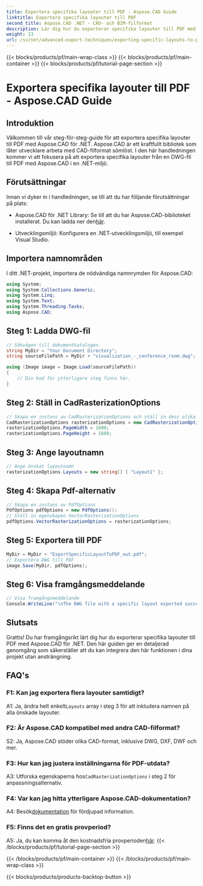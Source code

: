 ```yaml
---
title: Exportera specifika layouter till PDF - Aspose.CAD Guide
linktitle: Exportera specifika layouter till PDF
second_title: Aspose.CAD .NET - CAD- och BIM-filformat
description: Lär dig hur du exporterar specifika layouter till PDF med Aspose.CAD för .NET. Steg-för-steg-guide för sömlös integration.
weight: 13
url: /sv/net/advanced-export-techniques/exporting-specific-layouts-to-pdf/
---
```


{{< blocks/products/pf/main-wrap-class >}}
{{< blocks/products/pf/main-container >}}
{{< blocks/products/pf/tutorial-page-section >}}

# Exportera specifika layouter till PDF - Aspose.CAD Guide

## Introduktion

Välkommen till vår steg-för-steg-guide för att exportera specifika layouter till PDF med Aspose.CAD för .NET. Aspose.CAD är ett kraftfullt bibliotek som låter utvecklare arbeta med CAD-filformat sömlöst. I den här handledningen kommer vi att fokusera på att exportera specifika layouter från en DWG-fil till PDF med Aspose.CAD i en .NET-miljö.

## Förutsättningar

Innan vi dyker in i handledningen, se till att du har följande förutsättningar på plats:

-  Aspose.CAD för .NET Library: Se till att du har Aspose.CAD-biblioteket installerat. Du kan ladda ner den[här](https://releases.aspose.com/cad/net/).

- Utvecklingsmiljö: Konfigurera en .NET-utvecklingsmiljö, till exempel Visual Studio.

## Importera namnområden

I ditt .NET-projekt, importera de nödvändiga namnrymden för Aspose.CAD:

```csharp
using System;
using System.Collections.Generic;
using System.Linq;
using System.Text;
using System.Threading.Tasks;
using Aspose.CAD;
```

## Steg 1: Ladda DWG-fil

```csharp
// Sökvägen till dokumentkatalogen.
string MyDir = "Your Document Directory";
string sourceFilePath = MyDir + "visualization_-_conference_room.dwg";

using (Image image = Image.Load(sourceFilePath))
{
    // Din kod för ytterligare steg finns här.
}
```

## Steg 2: Ställ in CadRasterizationOptions

```csharp
// Skapa en instans av CadRasterizationOptions och ställ in dess olika egenskaper
CadRasterizationOptions rasterizationOptions = new CadRasterizationOptions();
rasterizationOptions.PageWidth = 1600;
rasterizationOptions.PageHeight = 1600;
```

## Steg 3: Ange layoutnamn

```csharp
// Ange önskat layoutnamn
rasterizationOptions.Layouts = new string[] { "Layout1" };
```

## Steg 4: Skapa Pdf-alternativ

```csharp
// Skapa en instans av PdfOptions
PdfOptions pdfOptions = new PdfOptions();
// Ställ in egenskapen VectorRasterizationOptions
pdfOptions.VectorRasterizationOptions = rasterizationOptions;
```

## Steg 5: Exportera till PDF

```csharp
MyDir = MyDir + "ExportSpecificLayoutToPDF_out.pdf";
// Exportera DWG till PDF
image.Save(MyDir, pdfOptions);
```

## Steg 6: Visa framgångsmeddelande

```csharp
// Visa framgångsmeddelande
Console.WriteLine("\nThe DWG file with a specific layout exported successfully to PDF.\nFile saved at " + MyDir);
```

## Slutsats

Grattis! Du har framgångsrikt lärt dig hur du exporterar specifika layouter till PDF med Aspose.CAD för .NET. Den här guiden ger en detaljerad genomgång som säkerställer att du kan integrera den här funktionen i dina projekt utan ansträngning.

## FAQ's

### F1: Kan jag exportera flera layouter samtidigt?

 A1: Ja, ändra helt enkelt`Layouts` array i steg 3 för att inkludera namnen på alla önskade layouter.

### F2: Är Aspose.CAD kompatibel med andra CAD-filformat?

S2: Ja, Aspose.CAD stöder olika CAD-format, inklusive DWG, DXF, DWF och mer.

### F3: Hur kan jag justera inställningarna för PDF-utdata?

 A3: Utforska egenskaperna hos`CadRasterizationOptions` i steg 2 för anpassningsalternativ.

### F4: Var kan jag hitta ytterligare Aspose.CAD-dokumentation?

 A4: Besök[dokumentation](https://reference.aspose.com/cad/net/) för fördjupad information.

### F5: Finns det en gratis provperiod?

 A5: Ja, du kan komma åt den kostnadsfria provperioden[här](https://releases.aspose.com/).
{{< /blocks/products/pf/tutorial-page-section >}}

{{< /blocks/products/pf/main-container >}}
{{< /blocks/products/pf/main-wrap-class >}}

{{< blocks/products/products-backtop-button >}}
